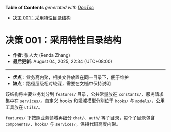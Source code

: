 <!-- START doctoc generated TOC please keep comment here to allow auto update -->
<!-- DON'T EDIT THIS SECTION, INSTEAD RE-RUN doctoc TO UPDATE -->
**Table of Contents**  *generated with [DocToc](https://github.com/thlorenz/doctoc)*

- [决策 001：采用特性目录结构](#%E5%86%B3%E7%AD%96-001%E9%87%87%E7%94%A8%E7%89%B9%E6%80%A7%E7%9B%AE%E5%BD%95%E7%BB%93%E6%9E%84)

<!-- END doctoc generated TOC please keep comment here to allow auto update -->

# 决策 001：采用特性目录结构

- **作者**: 张人大 (Renda Zhang)
- **最后更新**: August 04, 2025, 22:34 (UTC+08:00)

---

- **优点**：业务高内聚，相关文件放置在同一目录下，便于维护
- **缺点**：路径层级相对较深，需要在文档中保持说明

该结构将主要业务划分到 `features/` 目录，公共常量放在 `constants/`，服务请求集中在 `services/`。自定义 hooks 和领域模型分别位于 `hooks/` 与 `models/`，公用工具放在 `utils/`。

`features/` 下按照业务领域再细分 `chat/`、`auth/` 等子目录，每个子目录包含 `components/`、`hooks/` 与 `services/`，保持代码高度内聚。
